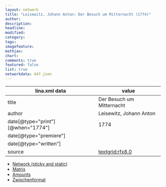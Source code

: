 ```yaml
---
layout: network
title: "Leisewitz, Johann Anton: Der Besuch um Mitternacht (1774)"
author:
description:
headline:
modified:
category:
tags:
imagefeature: 
mathjax: 
chart: 
comments: true
featured: false
list: true
networkdata: 447.json
---
```

lina.xml data  | value
------------- | -------------
title|Der Besuch um Mitternacht
author|Leisewitz, Johann Anton
date[@type="print"][@when="1774"]|1774
date[@type="premiere"]|
date[@type="written"]|
source|[textgrid:rfx8.0](https://textgridlab.org/1.0/tgcrud-public/rest/textgrid:rfx8.0/data)



* [Network (sticky and static)](/linas/network447)
* [Matrix](/linas/matrix447)
* [Amounts](/linas/amount447)
* [Zwischenformat](/linas/lina447 )
